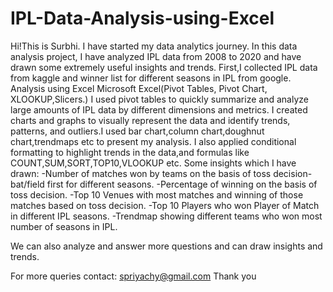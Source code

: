# IPL-Data-Analysis-using-Excel
Hi!This is Surbhi.
I have started my data analytics journey.
In this data analysis project, I have analyzed IPL data from 2008 to 2020 and have drawn some extremely useful insights and trends.
First,I collected IPL data from kaggle and winner list for different seasons in IPL from google.
 Analysis using Excel Microsoft Excel(Pivot Tables, Pivot Chart, XLOOKUP,Slicers.)
I used pivot tables to quickly summarize and analyze large amounts of IPL data by different dimensions and metrics.
I created charts and graphs to visually represent the data and identify trends, patterns, and outliers.I used bar chart,column chart,doughnut chart,trendmaps 
etc to present my analysis.
I also applied conditional formatting to highlight trends in the data,and formulas like COUNT,SUM,SORT,TOP10,VLOOKUP etc.
Some insights which I have drawn:
-Number of matches won by teams on the basis of toss decision-bat/field first for different seasons.
-Percentage of winning on the basis of toss decision.
-Top 10 Venues with most matches and winning of those matches based on toss decision.
-Top 10 Players who won Player of Match in different IPL seasons.
-Trendmap showing different teams who won most number of seasons in IPL.

We can also analyze and answer more questions and can draw insights and trends.

For more queries contact: spriyachy@gmail.com
Thank you

